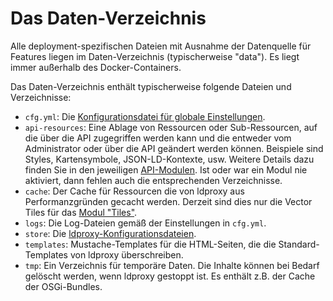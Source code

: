 # Das Daten-Verzeichnis

Alle deployment-spezifischen Dateien mit Ausnahme der Datenquelle für Features liegen im Daten-Verzeichnis (typischerweise "data"). Es liegt immer außerhalb des Docker-Containers.

Das Daten-Verzeichnis enthält typischerweise folgende Dateien und Verzeichnisse:

* `cfg.yml`: Die [Konfigurationsdatei für globale Einstellungen](configuration/global-configuration.md).
* `api-resources`: Eine Ablage von Ressourcen oder Sub-Ressourcen, auf die über die API zugegriffen werden kann und die entweder vom Administrator oder über die API geändert werden können. Beispiele sind Styles, Kartensymbole, JSON-LD-Kontexte, usw. Weitere Details dazu finden Sie in den jeweiligen [API-Modulen](configuration/services/building-blocks/README.md). Ist oder war ein Modul nie aktiviert, dann fehlen auch die entsprechenden Verzeichnisse.
* `cache`: Der Cache für Ressourcen die von ldproxy aus Performanzgründen gecacht werden. Derzeit sind dies nur die Vector Tiles für das [Modul "Tiles"](configuration/services/building-blocks/tiles.md).
* `logs`: Die Log-Dateien gemäß der Einstellungen in `cfg.yml`.
* `store`: Die [ldproxy-Konfigurationsdateien](configuration/README.md).
* `templates`: Mustache-Templates für die HTML-Seiten, die die Standard-Templates von ldproxy überschreiben.
* `tmp`: Ein Verzeichnis für temporäre Daten. Die Inhalte können bei Bedarf gelöscht werden, wenn ldproxy gestoppt ist. Es enthält z.B. der Cache der OSGi-Bundles.
